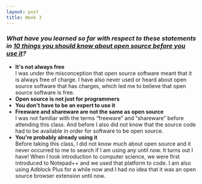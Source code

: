 ```yaml
---
layout: post
title: Week 3
---
```

### **_What have you learned so far with respect to these statements in [10 things you should know about open source before you use it][link]?_**  
* **It's not always free**  
I was under the misconception that open source software meant that it is always free of charge. I have also never used or heard about open source software that has charges, which led me to believe that open source software is free. 
* **Open source is not just for programmers**
* **You don't have to be an expert to use it**
* **Freeware and shareware are not the same as open source**  
I was not familiar with the terms “freeware” and “shareware” before attending this class. And before I also did not know that the source code had to be available in order for software to be open source. 
* **You're probably already using it**  
Before taking this class, I did not know much about open source and it never occurred to me to search if I am using any until now. It turns out I have! When I took introduction to computer science, we were first introduced to Notepad++ and we used that platform to code. I am also using Adblock Plus for a while now and I had no idea that it was an open source browser extension until now. 

[link]: https://www.techrepublic.com/blog/10-things/10-things-you-should-know-about-open-source-before-you-use-it/
